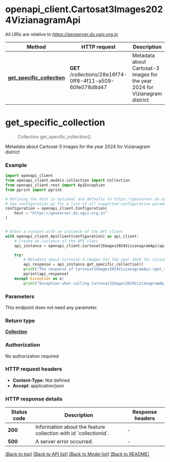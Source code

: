 # openapi_client.Cartosat3Images2024VizianagramApi

All URIs are relative to *https://geoserver.dx.ugix.org.in*

Method | HTTP request | Description
------------- | ------------- | -------------
[**get_specific_collection**](Cartosat3Images2024VizianagramApi.md#get_specific_collection) | **GET** /collections/28e16f74-0ff8-4f11-a509-60fe078d8d47 | Metadata about Cartosat-3 images for the year 2024 for Vizianagram district


# **get_specific_collection**
> Collection get_specific_collection()

Metadata about Cartosat-3 images for the year 2024 for Vizianagram district

### Example


```python
import openapi_client
from openapi_client.models.collection import Collection
from openapi_client.rest import ApiException
from pprint import pprint

# Defining the host is optional and defaults to https://geoserver.dx.ugix.org.in
# See configuration.py for a list of all supported configuration parameters.
configuration = openapi_client.Configuration(
    host = "https://geoserver.dx.ugix.org.in"
)


# Enter a context with an instance of the API client
with openapi_client.ApiClient(configuration) as api_client:
    # Create an instance of the API class
    api_instance = openapi_client.Cartosat3Images2024VizianagramApi(api_client)

    try:
        # Metadata about Cartosat-3 images for the year 2024 for Vizianagram district
        api_response = api_instance.get_specific_collection()
        print("The response of Cartosat3Images2024VizianagramApi->get_specific_collection:\n")
        pprint(api_response)
    except Exception as e:
        print("Exception when calling Cartosat3Images2024VizianagramApi->get_specific_collection: %s\n" % e)
```



### Parameters

This endpoint does not need any parameter.

### Return type

[**Collection**](Collection.md)

### Authorization

No authorization required

### HTTP request headers

 - **Content-Type**: Not defined
 - **Accept**: application/json

### HTTP response details

| Status code | Description | Response headers |
|-------------|-------------|------------------|
**200** | Information about the feature collection with id &#x60;collectionId&#x60;. |  -  |
**500** | A server error occurred. |  -  |

[[Back to top]](#) [[Back to API list]](../README.md#documentation-for-api-endpoints) [[Back to Model list]](../README.md#documentation-for-models) [[Back to README]](../README.md)

